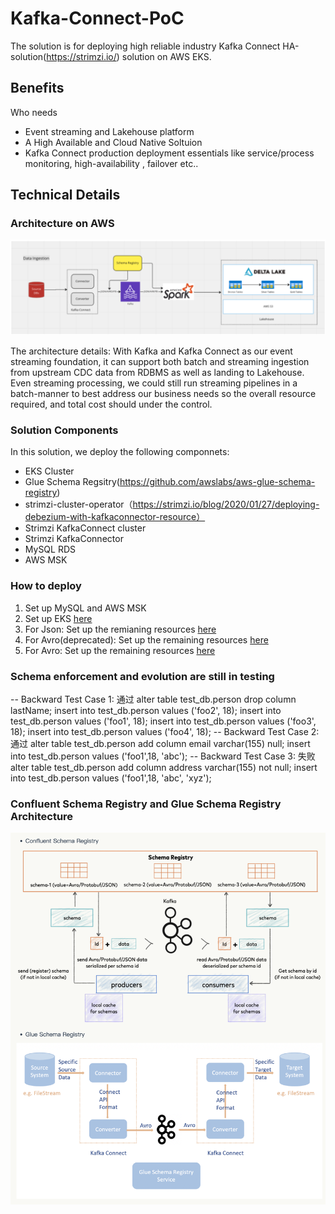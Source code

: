 # Kafka-Connect-PoC
The solution is for deploying high reliable industry Kafka Connect HA-solution(https://strimzi.io/) solution on AWS EKS. 

##  Benefits
Who needs 
- Event streaming and Lakehouse platform
- A High Available and Cloud Native Soltuion
- Kafka Connect production deployment essentials like service/process monitoring, high-availability , failover etc..

## Technical Details

### Architecture on AWS
![](./images/architecture1.png)

The architecture details:
With Kafka and Kafka Connect as our event streaming foundation, it can support both batch and streaming ingestion from upstream CDC data from RDBMS as well as landing to Lakehouse. Even streaming processing, we could still run streaming pipelines in a batch-manner to best address our business needs so the overall resource required, and total cost should under the control. 

### Solution Components

In this solution, we deploy the following componnets:
- EKS Cluster
- Glue Schema Regsitry(https://github.com/awslabs/aws-glue-schema-registry)
- strimzi-cluster-operator（https://strimzi.io/blog/2020/01/27/deploying-debezium-with-kafkaconnector-resource）
- Strimzi KafkaConnect cluster
- Strimzi KafkaConnector
- MySQL RDS
- AWS MSK

### How to deploy

1. Set up MySQL and AWS MSK
2. Set up EKS [here](./resources/02-create-eks-cluster.yaml)
3. For Json: Set up the remianing resources [here](./resources/03-create-kafka-resources-json.yaml)
4. For Avro(deprecated): Set up the remaining resources [here](./resources/04-create-kafka-resources-avro-v1.yaml)
5. For Avro: Set up the remaining resources [here](./resources/04-create-kafka-resources-avro-v2.yaml)


### Schema enforcement and evolution are still in testing
-- Backward Test Case 1: 通过
alter table test_db.person drop column lastName;
insert into test_db.person values ('foo2', 18);
insert into test_db.person values ('foo1', 18);
insert into test_db.person values ('foo3', 18);
insert into test_db.person values ('foo4', 18);
-- Backward Test Case 2: 通过
alter table test_db.person add column email varchar(155) null;
insert into test_db.person values ('foo1',18, 'abc');
-- Backward Test Case 3: 失败
alter table test_db.person add column address varchar(155) not null;
insert into test_db.person values ('foo1',18, 'abc', 'xyz');

### Confluent Schema Registry and Glue Schema Registry Architecture
![](./images/architecture2.png)
